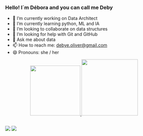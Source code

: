 ### Hello! I´m Débora and you can call me Deby

- 🔭 I’m currently working on Data Architect
- 🌱 I’m currently learning python, ML and IA
- 👯 I’m looking to collaborate on data structures
- 🤔 I’m looking for help with Git and GitHub
- 💬 Ask me about data
- 📫 How to reach me: debye.oliver@gmail.com
- 😄 Pronouns: she / her

<div align="center">
  <a href="https://github.com/chagasdeb">
  <img height="160em" src="https://github-readme-stats.vercel.app/api username=chagasdeb&show_icons=true&theme=radical&include_all_commits=true&count_private=true"/>
  <img height="180em" src="https://github-readme-stats.vercel.app/api/top-langs/?username=chagasdeb&layout=compact&langs_count=7&theme=radical"/>
</div>
  
  ##
 
<div> 
  <a href = "mailto:debye.oliver@gmail.com"><img src="https://img.shields.io/badge/-Gmail-%23333?style=for-the-badge&logo=gmail&logoColor=white" target="_blank"></a>
  <a href="https://www.linkedin.com/in/debyeoliver" target="_blank"><img src="https://img.shields.io/badge/-LinkedIn-%230077B5?style=for-the-badge&logo=linkedin&logoColor=white" target="_blank"></a> 
</div>

##
